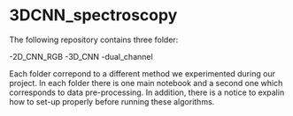 # 3DCNN_spectroscopy

The following repository contains three folder:

-2D_CNN_RGB
-3D_CNN
-dual_channel

Each folder correpond to a different method we experimented during our project. In each folder there is one main notebook and a second one which corresponds to data pre-processing. In addition, there is a notice to expalin how to set-up properly before running these algorithms. 
